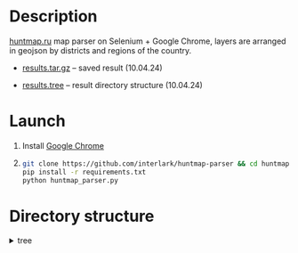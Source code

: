 # Description
[huntmap.ru](https://huntmap.ru/) map parser on Selenium + Google Chrome, layers are arranged in geojson by districts and regions of the country.

* [results.tar.gz](https://github.com/interlark/huntmap-parser/blob/main/result.tar.xz) – saved result (10.04.24)

* [results.tree](https://github.com/interlark/huntmap-parser/blob/main/result.tree) – result directory structure (10.04.24)

# Launch
1. Install [Google Chrome](https://www.google.com/chrome/)
2. ```bash
   git clone https://github.com/interlark/huntmap-parser && cd huntmap-parser
   pip install -r requirements.txt
   python huntmap_parser.py
   ```
# Directory structure

<details>
  <summary>tree</summary>

```
result
├── Far Eastern Federal District
│   ├── Amur Region
│   │   ├── Amur Region border.geojson
│   │   ├── Boundaries of urban districts of AmO.geojson
│   │   ├── Assigned hunting grounds of AmO.geojson
│   │   ├── Zones with hunting restrictions of AmO.geojson
│   │   ├── Paid fishing spots in Russia.geojson
│   │   ├── Municipal boundaries of AmO.geojson
│   │   ├── Public hunting grounds of the Amur Region.geojson
│   │   ├── Protected areas of the Amur Region.geojson
│   │   ├── Hunting and fishing bases of Russia.geojson
│   │   └── Tourist bases of Russia.geojson
│   ├── Jewish Autonomous Region
│   │   ├── Border of the Jewish Autonomous Region.geojson
│   │   ├── Borders of urban districts of the Jewish Autonomous Region.geojson
│   │   ├── Assigned hunting hunting grounds of the Jewish Autonomous Region.geojson
│   │   ├── Hunting restrictions zones of the Jewish Autonomous Region.geojson
│   │   ├── Paid fishing spots in Russia.geojson
│   │   ├── Municipal districts of the Jewish Autonomous Region.geojson
│   │   ├── Public hunting grounds of the Jewish Autonomous Region.geojson
│   │   ├── Protected areas of the Jewish Autonomous Region.geojson
│   │   ├── Hunting and fishing bases of Russia.geojson
│   │   └── Tourist bases Russia.geojson
│   ├── Zabaikalsky Krai
│   │   ├── Border of Zabaikalsky Krai.geojson
│   │   ├── Borders of settlements ZK.geojson
│   │   ├── Assigned hunting grounds ZK.geojson
│   │   ├── Zones with hunting restrictions ZK.geojson
│   │   ├── Paid fishing spots in Russia.geojson
│   │   ├── Municipal districts of ZK.geojson
│   │   ├── Public hunting grounds ZK.geojson
│   │   ├── Protected areas of Zabaikalsky Krai.geojson
│   │   ├── Hunting and fishing bases of Russia.geojson
│   │   └── Tourist bases of Russia.geojson
│   ├── Kamchatka Krai
│   │   ├── Border of Kamchatka Krai.geojson
│   │   ├── Borders of urban districts of KamK.geojson
│   │   ├── Assigned hunting grounds KamK.geojson
│   │   ├── Zones with hunting restrictions KamK.geojson
│   │   ├── Paid fishing spots in Russia.geojson
│   │   ├── Municipal districts KamK.geojson
│   │   ├── Public hunting grounds KamK.geojson
│   │   ├── Protected areas of Kamchatka Krai.geojson
│   │   ├── Hunting and fishing bases of Russia.geojson
│   │   └── Tourist bases Russia.geojson
│   ├── Magadan Region
│   │   ├── Magadan Region Border.geojson
│   │   ├── Assigned Hunting Grounds MagO.geojson
│   │   ├── Hunting Restriction Zones MagO.geojson
│   │   ├── Forestries MagO.geojson
│   │   ├── Paid Fishing Spots in Russia.geojson
│   │   ├── Municipal Districts MagO.geojson
│   │   ├── Public hunting grounds MagO.geojson
│   │   ├── Protected areas of Magadan region.geojson
│   │   ├── Hunting and fishing bases of Russia.geojson
│   │   └── Tourist bases of Russia.geojson
│   ├── Primorsky Krai
│   │   ├── Boundaries of urban districts of PrimK.geojson
│   │   ├── Boundaries of Primorsky Krai.geojson
│   │   ├── Assigned hunting grounds of PrimK.geojson
│   │   ├── Zones with hunting restrictions PrimK.geojson
│   │   ├── Forestries PrimK.geojson
│   │   ├── Paid fishing spots in Russia.geojson
│   │   ├── Municipal districts PrimK.geojson
│   │   ├── Public hunting grounds PrimK.geojson
│   │   ├── Protected areas of Primorsky Krai.geojson
│   │   ├── Hunting and fishing bases of Russia.geojson
│   │   └── Tourist bases of Russia.geojson
│   ├── Republic of Buryatia
│   │   ├── Border of the Republic of Buryatia.geojson
│   │   ├── Assigned hunting grounds of the Republic of Buryatia.geojson
│   │   ├── Zones with hunting restrictions of the Republic of Buryatia.geojson
│   │   ├── Paid fishing spots in Russia.geojson
│   │   ├── Municipal districts of the Republic of Buryatia.geojson
│   │   ├── Settlements RBU.geojson
│   │   ├── Public hunting grounds RBU.geojson
│   │   ├── Protected areas of the Republic of Buryatia.geojson
│   │   ├── Hunting and fishing bases of Russia.geojson
│   │   └── Tourist bases of Russia.geojson
│   ├── Sakha Republic (Yakutia)
│   │   ├── Border of the Sakha Republic (Yakutia).geojson
│   │   ├── Assigned hunting grounds of YAN.geojson
│   │   ├── Zones with hunting restrictions YAN.geojson
│   │   ├── Paid fishing spots in Russia.geojson
│   │   ├── Municipal districts of YAN.geojson
│   │   ├── Public hunting grounds of YAN.geojson
│   │   ├── Protected areas of the Republic of Sakha (Yakutia).geojson
│   │   ├── Hunting and fishing bases of Russia.geojson
│   │   └── Tourist bases of Russia.geojson
│   ├── Sakhalin Oblast
│   │   ├── Sakhalin Oblast border.geojson
│   │   ├── Assigned hunting grounds of Sakha Oblast.geojson
│   │   ├── Restricted hunting zones of Sakha Oblast.geojson
│   │   ├── Fee-based fishing in Russia.geojson
│   │   ├── Municipal borders of Sakhalin Oblast.geojson
│   │   ├── Public hunting grounds of Sakhalin Oblast.geojson
│   │   ├── Protected areas of Sakhalin Oblast.geojson
│   │   ├── Hunting and fishing bases of Russia.geojson
│   │   └── Tourist bases of Russia.geojson
│   ├── Khabarovsk Krai
│   │   ├── Border of Khabarovsk Krai.geojson
│   │   ├── Boundaries of urban districts of Khabarovsk.geojson
│   │   ├── Assigned hunting grounds of Khabarovsk.geojson
│   │   ├── Green zones of forests.geojson
│   │   ├── Zones with hunting restrictions of Khabarovsk.geojson
│   │   ├── Block network of Khabarovsk (zoom 11) .geojson
│   │   ├── Forestries of Khabarovsk.geojson
│   │   ├── Paid fishing spots in Russia.geojson
│   │   ├── Municipal districts Khabarovsk.geojson
│   │   ├── Settlements Khabarovsk.geojson
│   │   ├── Public hunting grounds Khabarovsk.geojson
│   │   ├── Protected areas of Khabarovsk Krai.geojson
│   │   ├── Hunting and fishing bases of Russia.geojson
│   │   ├── Territories of traditional nature management.geojson
│   │   └── Tourist bases of Russia.geojson
│   └── Chukotka autonomous okrug
│   ├── Border of Chukotka Autonomous Okrug.geojson
│   ├── Assigned hunting grounds of Chukotka Autonomous Okrug.geojson
│   ├── Zones with hunting restrictions of Chukotka Autonomous Okrug.geojson
│   ├── Paid fishing spots in Russia.geojson
│   ├── Municipal districts of Chukotka Autonomous Okrug.geojson
│   ├── Public hunting grounds of Chukotka Autonomous Okrug.geojson
│   ├── Protected areas of Chukotka Autonomous Okrug.geojson
│   ├── Hunting and fishing bases Russia.geojson
│   └── Tourist bases of Russia.geojson
├── Volga Federal District
│   ├── Kirov Oblast
│   │   ├── Kirov Oblast border.geojson
│   │   ├── Borders of urban districts KO.geojson
│   │   ├── Assigned hunting grounds KO.geojson
│   │   ├── Zones with hunting restrictions KO.geojson
│   │   ├── Paid fishing spots in Russia.geojson
│   │   ├── Municipal districts of KO.geojson
│   │   ├── Public hunting grounds of KO.geojson
│   │   ├── Protected areas of Kirov region.geojson
│   │   ├── Hunting and fishing bases of Russia.geojson
│   │   └── Tourist bases of Russia.geojson
│   ├── Nizhny Novgorod region
│   │   ├── Border of Nizhny Novgorod region.geojson
│   │   ├── Assigned hunting grounds НО.geojson
│   │   ├── Zones with hunting restrictions НО.geojson
│   │   ├── Paid fishing spots in Russia.geojson
│   │   ├── Municipal districts НО.geojson
│   │   ├── Public hunting grounds НО.geojson
│   │   ├── Protected areas of the Nizhny Novgorod region.geojson
│   │   ├── Hunting and fishing bases of Russia.geojson
│   │   └── Tourist bases Russia.geojson
│   ├── Orenburg Region
│   │   ├── Orenburg Region border.geojson
│   │   ├── Orenburg Region urban district borders.geojson
│   │   ├── Assigned hunting grounds OrO.geojson
│   │   ├── Hunting restricted areas OrO.geojson
│   │   ├── Paid fishing spots in Russia.geojson
│   │   ├── OrO municipal districts.geojson
│   │   ├── Public hunting grounds of OrO.geojson
│   │   ├── Protected areas of the Orenburg region.geojson
│   │   ├── Hunting and fishing bases of Russia.geojson
│   │   └── Tourist bases of Russia.geojson
│   ├── Penza region
│   │   ├── Penza region border.geojson
│   │   ├── Assigned hunting grounds of PenzO.geojson
│   │   ├── Zones with hunting restrictions PenzO.geojson
│   │   ├── Paid fishing spots in Russia.geojson
│   │   ├── Municipal districts of PenzO.geojson
│   │   ├── Public hunting grounds of PenzO.geojson
│   │   ├── Protected areas of Penza Oblast.geojson
│   │   ├── Hunting and fishing bases of Russia.geojson
│   │   └── Tourist bases of Russia.geojson
│   ├── Perm Krai
│   │   ├── Perm Krai border.geojson
│   │   ├── Assigned hunting grounds PeK.geojson
│   │   ├── Zones with hunting restrictions PeK.geojson
│   │   ├── Paid fishing spots in Russia.geojson
│   │   ├── Municipal districts PeK.geojson
│   │   ├── Public hunting grounds PeK.geojson
│   │   ├── Protected areas of Perm Krai.geojson
│   │   ├── Hunting and fishing bases of Russia.geojson
│   │   └── Tourist bases of Russia.geojson

│   ├── Republic of Bashkortostan
│   │   ├── Border of the Republic of Bashkortostan.geojson
│   │   ├── Borders of urban districts of the Republic of Bashkortostan.geojson
│   │   ├── Borders of forestries.geojson
│   │   ├── Assigned hunting grounds of the Republic of Bashkortostan.geojson
│   │   ├── Spring hunting zones of the Republic of Bashkortostan.geojson
│   │   ├── Zones with hunting restrictions of the Republic of Bashkortostan.geojson
│   │   ├── Paid fishing spots in Russia.geojson
│   │   ├── Municipal districts of the Republic of Bashkortostan.geojson
│   │   ├── Public hunting grounds of the Republic of Bashkortostan.geojson
│   │   ├── Protected areas and natural monuments of Bashkortostan.geojson
│   │   ├── Hunting and fishing bases of Russia.geojson
│   │   └── Tourist bases of Russia.geojson
│   ├── Republic of Mari El
│   │   ├── Border of the Republic of Mari El.geojson
│   │   ├── Boundaries of urban districts of the Republic of Mari El.geojson
│   │   ├── Assigned hunting grounds of the Republic of Mari El.geojson
│   │   ├── Green zones of forests of the Republic of Mari El.geojson
│   │   ├── Zones with hunting restrictions of the Republic of Mari El.geojson
│   │   ├── Paid fishing spots in Russia.geojson
│   │   ├── Municipal districts of the Republic of Mari El.geojson
│   │   ├── Public hunting grounds of the Republic of Mari El.geojson
│   │   ├── Protected areas of the Republic of Mari El.geojson
│   │   ├── Hunting and fishing bases of Russia.geojson
│   │   └── Tourist bases of Russia.geojson
│   ├── Republic of Mordovia
│   │   ├── Border of the Republic of Mordovia.geojson
│   │   ├── Borders of urban districts of the Republic of Mordovia.geojson
│   │   ├── Assigned hunting grounds of the Republic of Mordovia.geojson
│   │   ├── Green zones of forests RMor.geojson
│   │   ├── Paid fishing spots in Russia.geojson
│   │   ├── Municipal districts of RMor.geojson
│   │   ├── Public hunting grounds of RMor.geojson
│   │   ├── Protected areas of the Republic of Mordovia.geojson
│   │   ├── Hunting and fishing bases of Russia.geojson
│   │   └── Tourist bases of Russia.geojson
│   ├── Republic of Tatarstan
│   │   ├── Border of the Republic of Tatarstan.geojson
│   │   ├── Assigned hunting grounds of the Republic of Tatarstan.geojson
│   │   ├── Zones with hunting restrictions of the Republic of Tatarstan.geojson
│   │   ├── Paid fishing spots in Russia.geojson
│   │   ├── Municipal districts of the Republic of Tatarstan.geojson
│   │   ├── Public hunting grounds of the Republic of Tatarstan.geojson
│   │   ├── Protected areas of the Republic of Tatarstan.geojson
│   │   ├── Hunting and fishing bases of Russia.geojson
│   │   └── Tourist bases of Russia.geojson
│   ├── Samara region
│   │   ├── Samara region border.geojson
│   │   ├── Borders of urban districts of SO.geojson
│   │   ├── Assigned hunting grounds of SO.geojson
│   │   ├── Zones with hunting restrictions of SO.geojson
│   │   ├── Paid fishing spots in Russia.geojson
│   │   ├── Municipal districts of SO.geojson
│   │   ├── Public hunting grounds of SO.geojson
│   │   ├── Protected areas of Samara region.geojson
│   │   ├── Hunting and fishing bases of Russia.geojson
│   │   └── Tourist bases of Russia.geojson
│   ├── Saratov region
│   │   ├── Border of Saratov region.geojson
│   │   ├── Borders of settlements of SarO.geojson
│   │   ├── Assigned hunting grounds SarO.geojson
│   │   ├── Zones with hunting restrictions SarO.geojson
│   │   ├── Paid fishing spots in Russia.geojson
│   │   ├── Public hunting grounds SarO.geojson
│   │   ├── Protected areas of the Saratov region.geojson
│   │   ├── Hunting and fishing bases of Russia.geojson
│   │   └── Tourist bases of Russia.geojson
│   ├── Udmurt Republic
│   │   ├── Border of the Udmurt Republic.geojson
│   │   ├── Borders of urban districts UR.geojson
│   │   ├── Fixed hunting grounds UR.geojson
│   │   ├── Green forest zones UR.geojson
│   │   ├── Zones with hunting restrictions UR.geojson
│   │   ├── Paid fishing places in Russia.geojson
│   │   ├── Municipal areas UR.geojson
│   │   ├── Public hunting grounds UR.geojson
│   │   ├── Protected areas of the Udmurt Republic.geojson
│   │   ├── Hunting and fishing bases of Russia.geojson
│   │   └── Tourist bases of Russia.geojson
│   ├── Ulyanovsk Region
│   │   ├── Ulyanovsk Region border.geojson
│   │   ├── Assigned hunting grounds UlO.geojson
│   │   ├── Zones with hunting restrictions UlO.geojson
│   │   ├── Paid fishing spots in Russia.geojson
│   │   ├── Municipal districts UlO.geojson
│   │   ├── Public hunting grounds UlO.geojson
│   │   ├── Protected areas of the Ulyanovsk region.geojson
│   │   ├── Hunting and fishing bases of Russia.geojson
│   │   └── Tourist bases of Russia.geojson
│   └── Chuvash Republic
│   ├── Border of the Chuvash Republic.geojson
│   ├── Assigned hunting grounds of the Chechen Republic.geojson
│   ├── Green zones of the forests of the Chechen Republic.geojson
│   ├── Dog training and training zones.geojson
│   ├── Hunting restricted areas.geojson
│   ├── Forest park zones of the forests of the Chechen Republic.geojson
│   ├── Paid fishing spots in Russia.geojson
│   ├── Municipal districts of the Chechen Republic.geojson
│   ├── Settlements of the Chechen Republic 2022.geojson
│   ├── Public hunting grounds of the Chechen Republic.geojson
│   ├── Protected areas of the Chuvash Republic.geojson
│   ├── Hunting and fishing bases of Russia.geojson
│   ├── Highway M-12.geojson
│   └── Tourist bases of Russia.geojson
├── Northwestern Federal District
│   ├── Arkhangelsk Region
│   │   ├── Arkhangelsk Region border.geojson
│   │   ├── Assigned hunting grounds ArkhO.geojson
│   │   ├── Hunting restrictions zones ArkhO.geojson
│   │   ├── Paid fishing spots in Russia.geojson
│   │   ├── Municipal districts ArkhO.geojson
│   │   ├── Public hunting grounds ArkhO.geojson
│   │   ├── Protected areas of the Arkhangelsk region.geojson
│   │   ├── Hunting and fishing bases of Russia.geojson
│   │   └── Tourist bases of Russia.geojson
│   ├── Vologda region
│   │   ├── Vologda region border.geojson
│   │   ├── Vologda forestry borders.geojson
│   │   ├── Assigned hunting grounds Vologda.geojson
│   │   ├── Zones with hunting restrictions Vologda.geojson
│   │   ├── Paid fishing spots in Russia.geojson
│   │   ├── Municipal districts Vologda.geojson
│   │   ├── Public hunting grounds Vologda.geojson
│   │   ├── Protected areas of the Vologda region.geojson
│   │   ├── Hunting and fishing bases of Russia.geojson
│   │   └── Tourist bases of Russia.geojson
│   ├── Kaliningrad region
│   │   ├── Border of Kaliningrad region.geojson
│   │   ├── Assigned hunting grounds of KaliO.geojson
│   │   ├── Zones with hunting restrictions of KaliO.geojson
│   │   ├── Paid fishing spots in Russia.geojson
│   │   ├── Municipal districts of KaliO.geojson
│   │   ├── Public hunting grounds of KaliO.geojson
│   │   ├── Protected areas of Kaliningrad Oblast.geojson
│   │   ├── Hunting and fishing bases of Russia.geojson
│   │   └── Tourist bases of Russia.geojson
│   ├── Leningrad Oblast
│   │   ├── Leningrad Oblast border.geojson
│   │   ├── Leningrad Oblast settlements borders.geojson
│   │   ├── Leningrad Oblast assigned hunting grounds.geojson
│   │   ├── ├── Zones with restricted hunting in Leningrad Oblast.geojson
│   │   ├── Forestries in Leningrad Oblast.geojson
│   │   ├── Paid fishing spots in Russia.geojson
│   │   ├── Municipal districts of Leningrad Oblast.geojson
│   │   ├── Public hunting grounds in Leningrad Oblast.geojson
│   │   ├── Protected areas of Leningrad Oblast.geojson
│   │   ├── Hunting and fishing bases in Russia.geojson
│   │   └── Tourist bases of Russia.geojson
│   ├── Murmansk region
│   │   ├── Border of Murmansk region.geojson
│   │   ├── Borders of closed urban districts MurO.geojson
│   │   ├── Assigned hunting grounds MurO.geojson
│   │   ├── Zones with hunting restrictions MurO.geojson
│   │   ├── Forestries MurO.geojson
│   │   ├── Paid fishing spots in Russia.geojson
│   │   ├── Municipal districts of MurO.geojson
│   │   ├── Public hunting grounds of MurO.geojson
│   │   ├── Protected areas of the Murmansk region.geojson
│   │   ├── Hunting and fishing bases of Russia.geojson
│   │   ├── Tourist bases of Russia.geojson
│   │   └── District forestries of MurO (zoom 10).geojson
│   ├── Nenets Autonomous Okrug
│   │   ├── NAO border.geojson
│   │   ├── Assigned hunting grounds of NAO.geojson
│   │   ├── Zones with hunting restrictions of NAO.geojson
│   │   ├── Paid fishing spots in Russia.geojson
│   │   ├── Public hunting grounds of NAO.geojson
│   │   ├── Protected areas of Nenets Autonomous Okrug.geojson
│   │   ├── Hunting and fishing bases of Russia.geojson
│   │   └── Tourist bases of Russia.geojson
│   ├── Novgorod region
│   │   ├── Novgorod region border.geojson
│   │   ├── Assigned hunting grounds of Novo.geojson
│   │   ├── Zones with hunting restrictions Novo.geojson
│   │   ├── Forestries of Novo.geojson
│   │   ├── Paid fishing spots in Russia.geojson
│   │   ├── Municipal districts of Novo.geojson
│   │   ├── Public hunting grounds of Novo.geojson
│   │   ├── Protected areas of Novgorod region.geojson
│   │   ├── Hunting and fishing bases of Russia.geojson
│   │   └── Tourist bases of Russia.geojson
│   ├── Pskov region
│   │   ├── Border of Pskov region.geojson
│   │   ├── Forestry boundaries of Pskov Oblast.geojson
│   │   ├── Assigned hunting grounds of Pskov Oblast.geojson
│   │   ├── Hunting restrictions zones of Pskov Oblast.geojson
│   │   ├── Paid fishing spots in Russia.geojson
│   │   ├── Public hunting grounds of Pskov Oblast.geojson
│   │   ├── Protected areas of Pskov Oblast.geojson
│   │   ├── Hunting and fishing bases of Russia.geojson
│   │   └── Tourist bases of Russia.geojson
│   ├── Republic of Karelia
│   │   ├── Border of the Republic of Karelia.geojson
│   │   ├── Borders of forestries of Karelia.geojson
│   │   ├── Assigned hunting grounds of the RK.geojson
│   │   ├── Zones with hunting restrictions of the RK.geojson
│   │   ├── Paid fishing spots in Russia.geojson
│   │   ├── Public hunting grounds РК.geojson
│   │   ├── Protected areas of the Republic of Karelia.geojson
│   │   ├── Hunting and fishing bases of Russia.geojson
│   │   └── Tourist bases of Russia.geojson
│   └── Komi Republic
│   ├── Urban districts of Kemerovo region.geojson
│   ├── Border of the Komi Republic.geojson
│   ├── Borders of Komi forestries.geojson
│   ├── Assigned hunting grounds of Komi.geojson
│   ├── Zones with hunting restrictions Komi.geojson
│   ├── Paid fishing spots in Russia.geojson
│   ├── Municipal districts of Komi.geojson
│   ├── Public hunting grounds of Komi.geojson
│   ├── Protected areas of the Komi Republic.geojson
│   ├── Hunting and fishing bases of Russia.geojson
│   └── Tourist bases of Russia.geojson
├── Siberian Federal District
│   ├── Altai Krai
│   │   ├── Altai Krai border.geojson
│   │   ├── AlK urban district borders.geojson
│   │   ├── Assigned hunting grounds AlK.geojson
│   │   ├── Hunting restricted areas AlK.geojson
│   │   ├── AlK forestries.geojson
│   │   ├── Paid fishing spots in Russia.geojson
│   │   ├── AlK municipal districts.geojson
│   │   ├── Public hunting grounds of AlK.geojson
│   │   ├── Protected areas of Altai Krai.geojson
│   │   ├── Hunting and fishing bases of Russia.geojson
│   │   ├── Tourist bases of Russia.geojson
│   │   └── District forestries of AlK (zoom 10).geojson
│   ├── Irkutsk region
│   │   ├── Border of Irkutsk region.geojson
│   │   ├── Borders of urban districts of IrkO.geojson
│   │   ├── Assigned hunting grounds IrkO.geojson
│   │   ├── Zones with hunting restrictions IrkO.geojson
│   │   ├── Forestries IrkO.geojson
│   │   ├── Paid fishing spots in Russia.geojson
│   │   ├── Municipal districts IrkO.geojson
│   │   ├── Public hunting grounds IrkO.geojson
│   │   ├── Protected areas of the Irkutsk region.geojson
│   │   ├── Hunting and fishing bases of Russia.geojson
│   │   └── Tourist bases of Russia.geojson
│   ├── Kemerovo region
│   │   ├── Urban districts of Kemerovo region.geojson
│   │   ├── Border of Kemerovo region.geojson
│   │   ├── Assigned hunting grounds of KemO.geojson
│   │   ├── Zones with hunting restrictions of KemO.geojson
│   │   ├── Forest park zones of forests KemO.geojson
│   │   ├── Paid fishing spots in Russia.geojson
│   │   ├── Municipal districts of KemO.geojson
│   │   ├── Public hunting grounds of KemO.geojson
│   │   ├── Protected areas of Kemerovo region.geojson
│   │   ├── Hunting and fishing bases of Russia.geojson
│   │   └── Tourist bases of Russia.geojson
│   ├── Krasnoyarsk Krai
│   │   ├── Urban districts of KraK.geojson
│   │   ├── Border of Krasnoyarsk Krai.geojson
│   │   ├── Assigned hunting grounds - Far North.geojson
│   │   ├── Assigned hunting grounds - North.geojson
│   │   ├── Assigned hunting grounds - Center.geojson
│   │   ├── Assigned hunting grounds - South.geojson
│   │   ├── Green zones of forests KraK.geojson
│   │   ├── Zones with hunting restrictions KraK.geojson
│   │   ├── Forestries KraK.geojson
│   │   ├── Paid fishing spots in Russia.geojson
│   │   ├── Public hunting grounds KraK.geojson
│   │   ├── Protected areas of Krasnoyarsk Krai.geojson
│   │   ├── Hunting and fishing bases of Russia.geojson
│   │   └── Tourist bases of Russia.geojson
│   ├── Novosibirsk region
│   │   ├── Border of Novosibirsk region.geojson
│   │   ├── Assigned hunting grounds of NSO.geojson
│   │   ├── Zones with hunting restrictions of NSO.geojson
│   │   ├── Paid fishing spots in Russia.geojson
│   │   ├── Municipal districts of NSO.geojson
│   │   ├── Public hunting grounds NSO.geojson
│   │   ├── Protected areas of Novosibirsk region.geojson
│   │   ├── Hunting and fishing bases of Russia.geojson
│   │   └── Tourist bases of Russia.geojson
│   ├── Omsk region
│   │   ├── Border of Omsk region.geojson
│   │   ├── Assigned hunting grounds of Omsk.geojson
│   │   ├── Zones with hunting restrictions of Omsk.geojson
│   │   ├── Paid fishing spots in Russia.geojson
│   │   ├── Municipal borders of Omsk.geojson
│   │   ├── Public hunting grounds of Omsk.geojson
│   │   ├── Protected areas of Omsk region.geojson
│   │   ├── Hunting and fishing bases of Russia.geojson
│   │   └── Tourist bases of Russia.geojson
│   ├── Altai Republic
│   │   ├── Border of the Altai Republic.geojson
│   │   ├── Assigned hunting grounds ResAl.geojson
│   │   ├── Zones with hunting restrictions ResAl.geojson
│   │   ├── Paid fishing spots in Russia.geojson
│   │   ├── Municipal districts ResAl.geojson
│   │   ├── Public hunting grounds ResAl.geojson
│   │   ├── Protected areas of the Altai Republic.geojson
│   │   ├── Hunting and fishing bases of Russia.geojson
│   │   └── Tourist bases of Russia.geojson
│   ├── Republic of Tuva
│   │   ├── Border of the Republic of Tuva.geojson
│   │   ├── Assigned hunting grounds Tuva.geojson
│   │   ├── Zones with hunting restrictions Tuva.geojson
│   │   ├── Paid fishing spots in Russia.geojson
│   │   ├── Municipal districts of Tuva.geojson
│   │   ├── Public hunting grounds Tuva.geojson
│   │   ├── Protected areas of the Republic of Tuva.geojson
│   │   ├── Hunting and fishing bases of Russia.geojson
│   │   └── Tourist bases of Russia.geojson
│   ├── Republic of Khakassia
│   │   ├── Border of the Republic of Khakassia.geojson
│   │   ├── Borders of settlements of the Republic of Khakassia.geojson
│   │   ├── Assigned hunting grounds of the Republic of Khakassia.geojson
│   │   ├── Fee places fishing in Russia.geojson
│   │   ├── Municipal districts of the Republic of Khakassia.geojson
│   │   ├── Public hunting grounds of the Republic of Khakassia.geojson
│   │   ├── Protected areas of the Republic of Khakassia.geojson
│   │   ├── Hunting and fishing bases of Russia.geojson
│   │   └── Tourist bases of Russia.geojson
│   └── Tomsk region
│   ├── Administrative districts of TomO.geojson
│   ├── Border of Tomsk regions.geojson
│   ├── Assigned hunting grounds TomO.geojson
│   ├── Zones with hunting restrictions TomO.geojson
│   ├── Paid fishing spots in Russia.geojson
│   ├── Settlements of Tomsk Oblast.geojson
│   ├── Public hunting grounds TomO.geojson
│   ├── Protected areas of Tomsk Oblast.geojson
│   ├── Hunting and fishing bases of Russia.geojson
│   ├── Natural monuments of Tomsk regions.geojson
│   └── Tourist bases of Russia.geojson

├── Ural Federal District
│   ├── Kurgan Oblast
│   │   ├── Kurgan Oblast border.geojson
│   │   ├── Assigned hunting grounds KurganO.geojson
│   │   ├── Hunting restrictions zones KurganO.geojson
│   │   ├── Paid fishing spots in Russia.geojson
│   │   ├── Public hunting grounds KurganO.geojson
│   │   ├── Protected areas of Kurgan regions.geojson
│   │   ├── Hunting and fishing bases of Russia.geojson
│   │   └── Tourist bases of Russia.geojson
│   ├── Sverdlovsk region
│   │   ├── Border of Sverdlovsk region.geojson
│   │   ├── Assigned hunting grounds of Sverdlovsk region.geojson
│   │   ├── Zones with hunting restrictions of Sverdlovsk region.geojson
│   │   ├── Paid fishing spots in Russia.geojson
│   │   ├── Municipal districts of Sverdlovsk Oblast.geojson
│   │   ├── Public hunting grounds of Sverdlovsk Oblast.geojson
│   │   ├── Protected areas of Sverdlovsk Oblast.geojson
│   │   ├── Hunting and fishing bases of Russia.geojson
│   │   └── Tourist bases of Russia.geojson
│   ├── Tyumen Oblast
│   │   ├── Border of Tyumen Oblast.geojson
│   │   ├── Assigned hunting grounds TyumO.geojson
│   │   ├── Hunting restricted areas TyumO.geojson
│   │   ├── Forest park belt TyumO.geojson
│   │   ├── Paid fishing spots in Russia.geojson
│   │   ├── Municipal boundaries TyumO.geojson
│   │   ├── Public hunting grounds TyumO.geojson
│   │   ├── Protected areas of Tyumen Oblast.geojson
│   │   ├── Hunting and fishing bases of Russia.geojson
│   │   └── Tourist bases of Russia.geojson
│   ├── Khanty-Mansi Autonomous Okrug - Yugra
│   │   ├── Khanty-Mansi Autonomous Okrug-Yugra border.geojson
│   │   ├── Khanty-Mansi Autonomous Okrug-Yugra border.geojson
│   │   ├── Khanty-Mansi Autonomous Okrug urban district borders.geojson
│   │   ├── Khanty-Mansi Autonomous Okrug hunting grounds.geojson
│   │   ├── Khanty-Mansi Autonomous Okrug hunting restrictions zones.geojson
│   │   ├── Paid fishing spots in Russia.geojson
│   │   ├── Municipal districts of Khanty-Mansiysk Autonomous Okrug-Yugra.geojson
│   │   ├── Public hunting grounds of Khanty-Mansiysk Autonomous Okrug.geojson
│   │   ├── Protected areas of Khanty-Mansiysk Autonomous Okrug-Yugra.geojson
│   │   ├── Hunting and fishing bases of Russia.geojson
│   │   └── Tourist bases of Russia.geojson
│   ├── Chelyabinsk region
│   │   ├── Border of Chelyabinsk region.geojson
│   │   ├── Assigned hunting grounds of the Chelyabinsk Region.geojson
│   │   ├── Zones with hunting restrictions of the Chelyabinsk Region.geojson
│   │   ├── Paid fishing spots in Russia.geojson
│   │   ├── Municipal districts of the Chelyabinsk Region.geojson
│   │   ├── Public hunting grounds of the Chelyabinsk Region.geojson
│   │   ├── Protected areas of the Chelyabinsk Region.geojson
│   │   ├── Hunting and fishing bases of Russia.geojson
│   │   └── Tourist bases of Russia.geojson
│   └── Yamalo-Nenets Autonomous Okrug
│   ├── Border of Yamalo-Nenets Autonomous Okrug.geojson
│   ├── Assigned hunting grounds of Yamalo-Nenets Autonomous Okrug.geojson
│   ├── Zones with hunting restrictions of Yamalo-Nenets Autonomous Okrug.geojson
│   ├── Paid fishing spots in Russia.geojson
│   ├── Municipal districts of Yamalo-Nenets Autonomous Okrug.geojson
│   ├── Public hunting grounds of Yamalo-Nenets Autonomous Okrug.geojson
│   ├── Protected areas of the Yamalo-Nenets Autonomous Okrug.geojson
│   ├── Hunting and fishing bases of Russia.geojson
│   └── Tourist bases of Russia.geojson
├── Central Federal District
│   ├── Belgorod Oblast
│   │   ├── Belgorod Oblast border.geojson
│   │   ├── Belgorod Oblast urban district borders.geojson
│   │   ├── Assigned hunting grounds of Belgorod Oblast.geojson
│   │   ├── Hunting restricted areas Belgorod.geojson
│   │   ├── Paid fishing spots in Russia.geojson
│   │   ├── Municipal districts of Belgorod.geojson
│   │   ├── Public hunting grounds of Belgorod.geojson
│   │   ├── Protected areas of Belgorod region.geojson
│   │   ├── Hunting and fishing bases of Russia.geojson
│   │   └── Tourist bases of Russia.geojson
│   ├── Bryansk region
│   │   ├── Bryansk region border.geojson
│   │   ├── Bryansk city district borders.geojson
│   │   ├── Bryansk hunting grounds assigned.geojson
│   │   ├── Bryansk hunting restricted areas.geojson
│   │   ├── Paid fishing spots in Russia.geojson
│   │   ├── Bryansk municipal districts.geojson
│   │   ├── Bryansk public hunting grounds.geojson
│   │   ├── Protected areas of Bryansk region.geojson
│   │   ├── Hunting and fishing bases of Russia.geojson
│   │   └── Tourist bases of Russia.geojson
│   ├── Vladimir region
│   │   ├── Vladimir region border.geojson
│   │   ├── Assigned hunting grounds of VO.geojson
│   │   ├── Zones with hunting restrictions VO.geojson
│   │   ├── Paid fishing spots in Russia.geojson
│   │   ├── Municipal districts of the VO.geojson
│   │   ├── Public hunting grounds of the VO.geojson
│   │   ├── Protected areas of the Vladimir region.geojson
│   │   ├── Hunting and fishing bases of Russia.geojson
│   │   └── Tourist bases of Russia.geojson
│   ├── Voronezh region
│   │   ├── Border of the Voronezh region.geojson
│   │   ├── Borders urban districts VorO.geojson
│   │   ├── Assigned hunting grounds VorO.geojson
│   │   ├── Zones with hunting restrictions VorO.geojson
│   │   ├── Paid fishing spots in Russia.geojson
│   │   ├── Municipal districts VorO.geojson
│   │   ├── Public hunting grounds VorO.geojson
│   │   ├── Protected areas of the Voronezh region.geojson
│   │   ├── Hunting and fishing
│   ├── Kaluga Region
│   │   ├── Kaluga Region Border.geojson
│   │   ├── Assigned Hunting Grounds KaO.geojson
│   │   ├── Green Forest Zones KaO.geojson
│   │   ├── Restricted Hunting Zones KaO.geojson
│   │   ├── Paid Fishing Spots in Russia.geojson
│   │   ├── Municipal Districts KaO.geojson
│   │   ├── Settlements of Kao.geojson
│   │   ├── Public hunting grounds of Kao.geojson
│   │   ├── Protected areas of Kaluga region.geojson
│   │   ├── Hunting and fishing bases of Russia.geojson
│   │   └── Tourist bases of Russia.geojson
│   ├── Kostroma region
│   │   ├── Border of Kostroma region.geojson
│   │   ├── Borders of KostO cities.geojson
│   │   ├── Assigned hunting grounds KostO.geojson
│   │   ├── Zones with hunting restrictions KostO.geojson
│   │   ├── Forestries KostO.geojson
│   │   ├── Paid fishing spots in Russia.geojson
│   │   ├── Public hunting grounds KostO.geojson
│   │   ├── Protected areas of Kostroma region.geojson
│   │   ├── Hunting and fishing bases of Russia.geojson
│   │   └── Tourist bases of Russia.geojson
│   ├── Kursk region
│   │   ├── Administrative boundaries of KurO.geojson
│   │   ├── Kursk region border.geojson
│   │   ├── Assigned hunting grounds of KurO.geojson
│   │   ├── Zones with hunting restrictions of KurO.geojson
│   │   ├── Forest park zones of KurO.geojson
│   │   ├── Paid fishing spots in Russia.geojson
│   │   ├── Settlements of KurO.geojson
│   │   ├── Public hunting grounds of KurO.geojson
│   │   ├── Protected areas of Kursk region.geojson
│   │   ├── Hunting and fishing bases of Russia.geojson
│   │   └── Tourist bases of Russia.geojson
│   ├── Lipetsk region
│   │   ├── Border of Lipetsk region.geojson
│   │   ├── Borders of settlements of LipO.geojson
│   │   ├── Assigned hunting grounds LipO.geojson
│   │   ├── Zones with hunting restrictions LipO.geojson
│   │   ├── Paid fishing spots in Russia.geojson
│   │   ├── Municipal districts LipO.geojson
│   │   ├── Public hunting grounds LipO.geojson
│   │   ├── Protected areas of Lipetsk region.geojson
│   │   ├── Hunting and fishing bases Russia.geojson
│   │   └── Tourist bases of Russia.geojson
│   ├── Moscow region
│   │   ├── Moscow region border.geojson
│   │   ├── Moscow region border.geojson
│   │   ├── Moscow region urban district borders.geojson
│   │   ├── Hunting grounds assigned to MO.geojson
│   │   ├── Hunting restricted areas MO.geojson
│   │   ├── Paid fishing spots in Russia.geojson
│   │   ├── Municipal districts of Moscow region.geojson
│   │   ├── Public hunting grounds of Moscow region.geojson
│   │   ├── Protected areas of Moscow region.geojson
│   │   ├── Hunting and fishing bases of Russia.geojson
│   │   └── Tourist bases of Russia.geojson
│   ├── Oryol region
│   │   ├── Oryol region border.geojson
│   │   ├── Oryol region border.geojson
│   │   ├── Oryol city districts borders.geojson
│   │   ├── Assigned hunting grounds OrlO.geojson
│   │   ├── Zones with hunting restrictions OrlO.geojson
│   │   ├── Paid fishing spots in Russia.geojson
│   │   ├── Municipal districts OrlO.geojson
│   │   ├── Public hunting grounds OrlO.geojson
│   │   ├── Protected areas of the Oryol region.geojson
│   │   ├── Hunting and fishing bases of Russia.geojson
│   │   └── Tourist bases of Russia.geojson
│   ├── Ryazan region
│   │   ├── Border of Ryazan region.geojson
│   │   ├── Borders of urban districts of RyazO.geojson
│   │   ├── Assigned hunting grounds of RyazO.geojson
│   │   ├── Zones with hunting restrictions of RyazO.geojson
│   │   ├── Paid fishing spots in Russia.geojson
│   │   ├── Public hunting grounds RyazO.geojson
│   │   ├── Protected areas of the Ryazan region.geojson
│   │   ├── Hunting and fishing bases of Russia.geojson
│   │   └── Tourist bases of Russia.geojson
│   ├── Smolensk region
│   │   ├── Border of the Smolensk region.geojson
│   │   ├── Borders of urban districts of SmolO.geojson
│   │   ├── Assigned hunting grounds of SmolO.geojson
│   │   ├── Zones with hunting restrictions SmolO.geojson
│   │   ├── Paid fishing spots in Russia.geojson
│   │   ├── Municipal districts SmolO.geojson
│   │   ├── Public hunting grounds SmolO.geojson
│   │   ├── Protected areas of the Smolensk region.geojson
│   │   ├── Hunting and fishing bases of Russia.geojson
│   │   └── Tourist bases of Russia.geojson
│   ├── Tambov Oblast
│   │   ├── Tambov Oblast border.geojson
│   │   ├── Tambov Oblast urban district borders.geojson
│   │   ├── Tambov Oblast hunting grounds assigned.geojson
│   │   ├── Tambov Oblast hunting restricted areas.geojson
│   │   ├── Paid fishing spots in Russia.geojson
│   │   ├── Tambov Oblast municipal districts.geojson
│   │   ├── Public hunting grounds TambO.geojson
│   │   ├── Protected areas of Tambov region.geojson
│   │   ├── Hunting and fishing bases of Russia.geojson
│   │   └── Tourist bases of Russia.geojson
│   ├── Tver Oblast
│   │   ├── Tver Oblast border.geojson
│   │   ├── Assigned hunting grounds TvO.geojson
│   │   ├── Zones with hunting restrictions TvO.geojson
│   │   ├── Paid fishing spots in Russia.geojson
│   │   ├── Municipal districts TvO.geojson
│   │   ├── Public hunting grounds TvO.geojson
│   │   ├── Protected areas of Tver region.geojson
│   │   ├── Hunting and fishing bases of Russia.geojson
│   │   └── Tourist bases of Russia.geojson
│   ├── Tula region
│   │   ├── Border of Tula region.geojson
│   │   ├── Assigned hunting grounds of Tula.geojson
│   │   ├── Zones with hunting restrictions of Tula.geojson
│   │   ├── Paid fishing spots in Russia.geojson
│   │   ├── Municipal districts of Tula.geojson
│   │   ├── Public hunting grounds of Tula.geojson
│   │   ├── Protected areas of Tula region.geojson
│   │   ├── Hunting and fishing bases of Russia.geojson
│   │   └── Tourist bases of Russia.geojson
│   └── Yaroslavl region
│   ├── Border of Yaroslavl region.geojson
│   ├── Assigned hunting hunting grounds of Yaroslavl.geojson
│   ├── Restricted hunting zones of Yaroslavl.geojson
│   ├── Paid fishing spots in Russia.geojson
│   ├── Municipal districts of Yaroslavl.geojson
│   ├── Public hunting grounds of Yaroslavl.geojson
│   ├── Protected areas of Yaroslavl region.geojson
│   ├── Hunting and fishing bases of Russia.geojson
│   └── Tourist bases of Russia.geojson
└── Southern Federal District
├── Astrakhan region
│   ├── Astrakhan region border.geojson
│   ├── Assigned hunting grounds AcO.geojson
│   ├── Zones with hunting restrictions AcO.geojson
│   ├── Paid fishing spots in Russia.geojson
│   ├── Municipal districts AcO.geojson
│   ├── Public hunting grounds AcO.geojson
│   ├── Protected areas of the Astrakhan region.geojson
│   ├── Hunting and fishing bases of Russia.geojson
│   └── Tourist bases of Russia.geojson
├── Volgograd region
│   ├── Volgograd region border.geojson
│   ├── Volgograd region urban district borders.geojson
│   ├── Assigned hunting grounds of Volgograd.geojson
│   ├── Hunting restrictions zones of Volgograd.geojson
│   ├── Paid fishing spots in Russia.geojson
│   ├── Public hunting grounds of Volgograd.geojson
│   ├── Protected areas of Volgograd region.geojson
│   ├── Hunting and fishing bases of Russia.geojson
│   └── Tourist bases of Russia.geojson
├── Krasnodar region
│   ├── Border of Krasnodar region.geojson
│   ├── Borders of urban districts of KraK.geojson
│   ├── Assigned hunting grounds of KraK.geojson
│   ├── Zones with hunting restrictions of KraK.geojson
│   ├── Paid fishing spots in Russia.geojson
│   ├── Municipal districts of Krak.geojson
│   ├── Public hunting grounds of Krak.geojson
│   ├── Protected areas of Krasnodar Krai.geojson
│   ├── Hunting and fishing bases of Russia.geojson
│   └── Tourist bases of Russia.geojson
├── Republic of Adygea
│   ├── Border of the Republic of Adygea.geojson
│   ├── Borders of settlements of ResAd.geojson
│   ├── Assigned hunting grounds ResAd.geojson
│   ├── Zones with hunting restrictions RAd.geojson
│   ├── Paid fishing spots in Russia.geojson
│   ├── Municipal districts ResAd.geojson
│   ├── Public hunting grounds ResAd.geojson
│   ├── Protected areas of the Republic of Adygea.geojson
│   ├── Hunting and fishing bases of Russia.geojson
│   └── Tourist bases of Russia.geojson
├── Republic of Kalmykia
│   ├── Border of the Republic of Kalmykia.geojson
│   ├── Assigned hunting grounds of the Republic of Kalmykia.geojson
│   ├── Zones with hunting restrictions of the Republic of Kalmykia.geojson
│   ├── Paid fishing spots in Russia.geojson
│   ├── Municipal districts of the Republic of Kalmykia.geojson
│   ├── Public hunting grounds of the Republic of Kalmykia.geojson
│   ├── Protected areas of the Republic of Kalmykia.geojson
│   ├── Hunting and fishing bases of Russia.geojson
│   └── Tourist bases of Russia.geojson
├── Republic of Crimea
│   ├── Border of the Republic of Crimea.geojson
│   ├── Borders of settlements ReKr.geojson
│   ├── Assigned hunting grounds ReKr.geojson
│   ├── Zones with hunting restrictions ReKr.geojson
│   ├── Paid fishing spots in Russia.geojson
│   ├── Municipal districts ReKr.geojson
│   ├── Public hunting grounds ReKr.geojson
│   ├── Protected areas of the Republic of Crimea.geojson
│   ├── Hunting and fishing bases of Russia.geojson
│   └── Tourist bases of Russia.geojson
└── Rostov region
├── Border of Rostov region.geojson
├── Borders of urban districts RO.geojson
├── Assigned hunting grounds RO.geojson
├── Zones with hunting restrictions RO.geojson
├── Fee-based fishing in Russia.geojson
├── Municipal districts of RO.geojson
├── Public hunting grounds of RO.geojson
├── Protected areas of Rostov region.geojson
├── Hunting and fishing bases of Russia.geojson
└── Tourist bases of Russia.geojson

82 directories, 746 files
```
</details>
